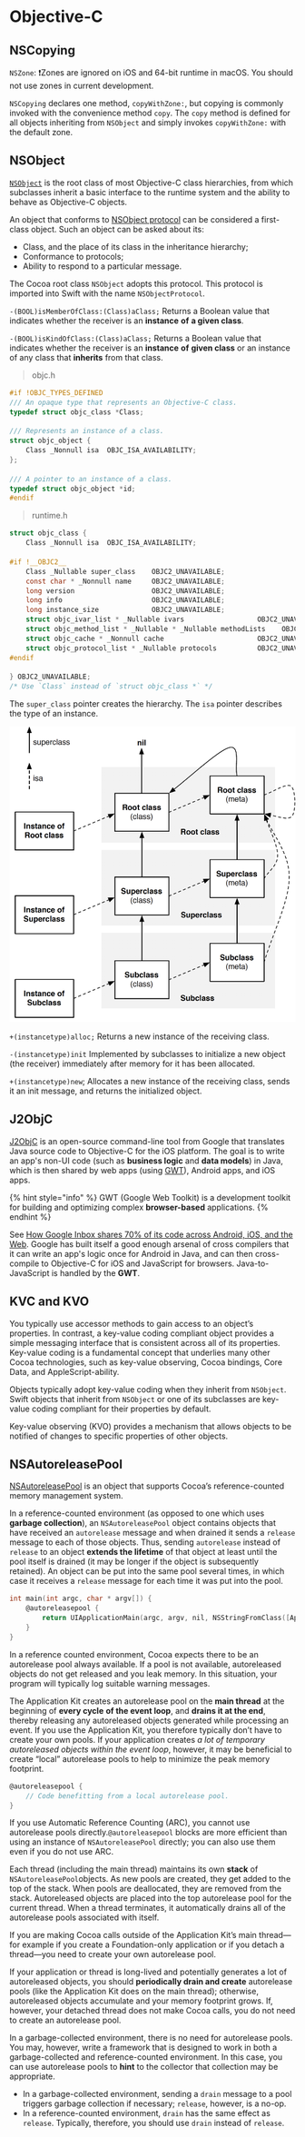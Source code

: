 # Objective-C

## NSCopying

`NSZone`: ❗️Zones are ignored on iOS and 64-bit runtime in macOS. You should not use zones in current development.

`NSCopying` declares one method, `copyWithZone:`, but copying is commonly invoked with the convenience method `copy`. The `copy` method is defined for all objects inheriting from `NSObject` and simply invokes `copyWithZone:` with the default zone.

## NSObject

​[`NSObject`](https://developer.apple.com/documentation/objectivec/nsobject?language=objc) is the root class of most Objective-C class hierarchies, from which subclasses inherit a basic interface to the runtime system and the ability to behave as Objective-C objects.

An object that conforms to [NSObject protocol](https://developer.apple.com/documentation/objectivec/1418956-nsobject) can be considered a first-class object. Such an object can be asked about its: 

* Class, and the place of its class in the inheritance hierarchy;
* Conformance to protocols;
* Ability to respond to a particular message. 

The Cocoa root class `NSObject` adopts this protocol. This protocol is imported into Swift with the name `NSObjectProtocol`.

`-(BOOL)isMemberOfClass:(Class)aClass;` Returns a Boolean value that indicates whether the receiver is an **instance** **of** **a given class**.

`-(BOOL)isKindOfClass:(Class)aClass;` Returns a Boolean value that indicates whether the receiver is an **instance** **of** **given class** or an instance of any class that **inherits** from that class.

> objc.h

```c
#if !OBJC_TYPES_DEFINED
/// An opaque type that represents an Objective-C class.
typedef struct objc_class *Class;

/// Represents an instance of a class.
struct objc_object {
    Class _Nonnull isa  OBJC_ISA_AVAILABILITY;
};

/// A pointer to an instance of a class.
typedef struct objc_object *id;
#endif
```

> runtime.h

```c
struct objc_class {
    Class _Nonnull isa  OBJC_ISA_AVAILABILITY;

#if !__OBJC2__
    Class _Nullable super_class    OBJC2_UNAVAILABLE;
    const char * _Nonnull name     OBJC2_UNAVAILABLE;
    long version                   OBJC2_UNAVAILABLE;
    long info                      OBJC2_UNAVAILABLE;
    long instance_size             OBJC2_UNAVAILABLE;
    struct objc_ivar_list * _Nullable ivars                  OBJC2_UNAVAILABLE;
    struct objc_method_list * _Nullable * _Nullable methodLists    OBJC2_UNAVAILABLE;
    struct objc_cache * _Nonnull cache                       OBJC2_UNAVAILABLE;
    struct objc_protocol_list * _Nullable protocols          OBJC2_UNAVAILABLE;
#endif

} OBJC2_UNAVAILABLE;
/* Use `Class` instead of `struct objc_class *` */
```

The `super_class` pointer creates the hierarchy. The `isa` pointer describes the type of an instance.

![](../.gitbook/assets/screen-shot-2018-08-05-at-15.33.19.png)

`+(instancetype)alloc;` Returns a new instance of the receiving class.

`-(instancetype)init` Implemented by subclasses to initialize a new object \(the receiver\) immediately after memory for it has been allocated.

`+(instancetype)new`; Allocates a new instance of the receiving class, sends it an init message, and returns the initialized object.

## J2ObjC

[J2ObjC](https://developers.google.com/j2objc/) is an open-source command-line tool from Google that translates Java source code to Objective-C for the iOS platform. The goal is to write an app's non-UI code \(such as **business logic** and **data models**\) in Java, which is then shared by web apps \(using [GWT](http://www.gwtproject.org/)\), Android apps, and iOS apps.

{% hint style="info" %}
GWT \(Google Web Toolkit\) is a development toolkit for building and optimizing complex **browser-based** applications.
{% endhint %}

See [How Google Inbox shares 70% of its code across Android, iOS, and the Web](https://arstechnica.com/information-technology/2014/11/how-google-inbox-shares-70-of-its-code-across-android-ios-and-the-web/). Google has built itself a good enough arsenal of cross compilers that it can write an app's logic once for Android in Java, and can then cross-compile to Objective-C for iOS and JavaScript for browsers. Java-to-JavaScript is handled by the **GWT**.

## KVC and KVO

You typically use accessor methods to gain access to an object’s properties. In contrast, a key-value coding compliant object provides a simple messaging interface that is consistent across all of its properties. Key-value coding is a fundamental concept that underlies many other Cocoa technologies, such as key-value observing, Cocoa bindings, Core Data, and AppleScript-ability.

Objects typically adopt key-value coding when they inherit from `NSObject`. Swift objects that inherit from `NSObject` or one of its subclasses are key-value coding compliant for their properties by default.

Key-value observing \(KVO\) provides a mechanism that allows objects to be notified of changes to specific properties of other objects.

## NSAutoreleasePool

[NSAutoreleasePool](https://developer.apple.com/documentation/foundation/nsautoreleasepool?language=objc) is an object that supports Cocoa’s reference-counted memory management system.

In a reference-counted environment \(as opposed to one which uses **garbage collection**\), an `NSAutoreleasePool` object contains objects that have received an `autorelease` message and when drained it sends a `release` message to each of those objects. Thus, sending `autorelease` instead of `release` to an object **extends the lifetime** of that object at least until the pool itself is drained \(it may be longer if the object is subsequently retained\). An object can be put into the same pool several times, in which case it receives a `release` message for each time it was put into the pool.

```objectivec
int main(int argc, char * argv[]) {
    @autoreleasepool {
        return UIApplicationMain(argc, argv, nil, NSStringFromClass([AppDelegate class]));
    }
}
```

In a reference counted environment, Cocoa expects there to be an autorelease pool always available. If a pool is not available, autoreleased objects do not get released and you leak memory. In this situation, your program will typically log suitable warning messages.

The Application Kit creates an autorelease pool on the **main thread** at the beginning of **every cycle** **of the event loop**, and **drains it at the end**, thereby releasing any autoreleased objects generated while processing an event. If you use the Application Kit, you therefore typically don’t have to create your own pools. If your application creates _a lot of temporary autoreleased objects within the event loop_, however, it may be beneficial to create “local” autorelease pools to help to minimize the peak memory footprint.

```objectivec
@autoreleasepool {
    // Code benefitting from a local autorelease pool.
}
```

If you use Automatic Reference Counting \(ARC\), you cannot use autorelease pools directly.`@autoreleasepool` blocks are more efficient than using an instance of `NSAutoreleasePool` directly; you can also use them even if you do not use ARC.

Each thread \(including the main thread\) maintains its own **stack** of `NSAutoreleasePool`objects. As new pools are created, they get added to the top of the stack. When pools are deallocated, they are removed from the stack. Autoreleased objects are placed into the top autorelease pool for the current thread. When a thread terminates, it automatically drains all of the autorelease pools associated with itself.

If you are making Cocoa calls outside of the Application Kit’s main thread—for example if you create a Foundation-only application or if you detach a thread—you need to create your own autorelease pool.

If your application or thread is long-lived and potentially generates a lot of autoreleased objects, you should **periodically drain and create** autorelease pools \(like the Application Kit does on the main thread\); otherwise, autoreleased objects accumulate and your memory footprint grows. If, however, your detached thread does not make Cocoa calls, you do not need to create an autorelease pool.

In a garbage-collected environment, there is no need for autorelease pools. You may, however, write a framework that is designed to work in both a garbage-collected and reference-counted environment. In this case, you can use autorelease pools to **hint** to the collector that collection may be appropriate.

* In a garbage-collected environment, sending a `drain` message to a pool triggers garbage collection if necessary; `release`, however, is a no-op.
* In a reference-counted environment, `drain` has the same effect as `release`. Typically, therefore, you should use `drain` instead of `release`.

